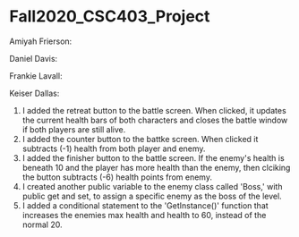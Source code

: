 # Fall2020_CSC403_Project




Amiyah Frierson:









Daniel Davis:







Frankie Lavall: 







Keiser Dallas: 
1. I added the retreat button to the battle screen. When clicked, it updates the current health bars of both characters and closes the battle window if both players are still alive.
2. I added the counter button to the battke screen. When clicked it subtracts (-1) health from both player and enemy.
3. I added the finisher button to the battle screen. If the enemy's health is beneath 10 and the player has more health than the enemy, then clciking the button subtracts (-6) health points from enemy. 
4. I created another public variable to the enemy class called 'Boss,' with public get and set, to assign a specific enemy as the boss of the level.
5. I added a conditional statement to the 'GetInstance()' function that increases the enemies max health and health to 60, instead of the normal 20. 
